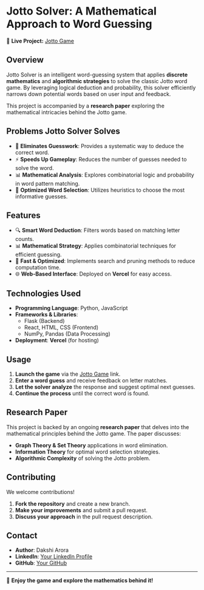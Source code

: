 # Jotto Solver: A Mathematical Approach to Word Guessing

🔗 **Live Project:** [Jotto Game](https://jottogame.vercel.app/)

## Overview
Jotto Solver is an intelligent word-guessing system that applies **discrete mathematics** and **algorithmic strategies** to solve the classic Jotto word game. By leveraging logical deduction and probability, this solver efficiently narrows down potential words based on user input and feedback.

This project is accompanied by a **research paper** exploring the mathematical intricacies behind the Jotto game.

## Problems Jotto Solver Solves
- 🧠 **Eliminates Guesswork**: Provides a systematic way to deduce the correct word.
- ⚡ **Speeds Up Gameplay**: Reduces the number of guesses needed to solve the word.
- 📊 **Mathematical Analysis**: Explores combinatorial logic and probability in word pattern matching.
- 🎯 **Optimized Word Selection**: Utilizes heuristics to choose the most informative guesses.

## Features
- 🔍 **Smart Word Deduction**: Filters words based on matching letter counts.
- 📊 **Mathematical Strategy**: Applies combinatorial techniques for efficient guessing.
- 🚀 **Fast & Optimized**: Implements search and pruning methods to reduce computation time.
- 🌐 **Web-Based Interface**: Deployed on **Vercel** for easy access.

## Technologies Used
- **Programming Language**: Python, JavaScript
- **Frameworks & Libraries**:
  - Flask (Backend)
  - React, HTML, CSS (Frontend)
  - NumPy, Pandas (Data Processing)
- **Deployment**: **Vercel** (for hosting)

## Usage
1. **Launch the game** via the [Jotto Game](https://jottogame.vercel.app/) link.
2. **Enter a word guess** and receive feedback on letter matches.
3. **Let the solver analyze** the response and suggest optimal next guesses.
4. **Continue the process** until the correct word is found.

## Research Paper
This project is backed by an ongoing **research paper** that delves into the mathematical principles behind the Jotto game. The paper discusses:
- **Graph Theory & Set Theory** applications in word elimination.
- **Information Theory** for optimal word selection strategies.
- **Algorithmic Complexity** of solving the Jotto problem.

## Contributing
We welcome contributions!
1. **Fork the repository** and create a new branch.
2. **Make your improvements** and submit a pull request.
3. **Discuss your approach** in the pull request description.

## Contact
- **Author**: Dakshi Arora
- **LinkedIn**: [Your LinkedIn Profile](https://linkedin.com/in/yourprofile)
- **GitHub**: [Your GitHub](https://github.com/your-username)

---
🚀 **Enjoy the game and explore the mathematics behind it!**
